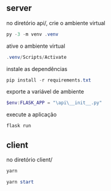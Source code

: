 ## server
no diretório api/, crie o ambiente virtual
```powershell
py -3 -m venv .venv
```

ative o ambiente virtual
```powershell
.venv/Scripts/Activate
```

instale as dependências 
```powershell
pip install -r requirements.txt
```

exporte a variável de ambiente
```powershell
$env:FLASK_APP = "\api\__init__.py"
```
execute a aplicação
```powershell
flask run
```
## client
no diretório client/
```powershell
yarn
```

```powershell
yarn start
```
